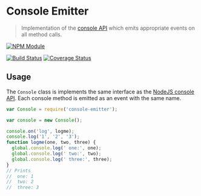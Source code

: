 # Console Emitter

> Implementation of the [console API](http://nodejs.org/api/console.html) which
> emits appropriate events on all method calls.

[![NPM Module](https://nodei.co/npm/console-emitter.png?stars=true)](https://www.npmjs.org/package/console-emitter)

[![Build Status](https://api.travis-ci.org/Josiah/node-console-emitter.svg)](https://travis-ci.org/Josiah/node-console-emitter)
[![Coverage Status](https://img.shields.io/coveralls/Josiah/node-console-emitter.svg)](https://coveralls.io/r/Josiah/node-console-emitter)

## Usage

The `Console` class is implements the same interface as the [NodeJS console API](http://nodejs.org/api/console.html). Each console method is emitted as an event with the same name.

```js
var Console = require('console-emitter');

var console = new Console();

console.on('log', logme);
console.log('1', '2', '3');
function logme(one, two, three) {
  global.console.log(' one:', one);
  global.console.log(' two:', two);
  global.console.log(' three:', three);
}
// Prints
//  one: 1
//  two: 2
//  three: 3
```
